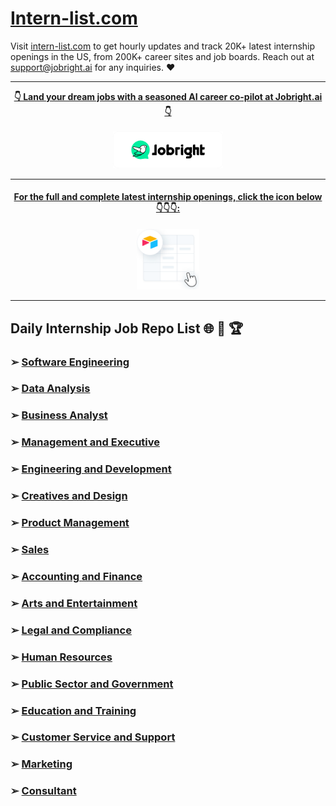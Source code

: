 # [Intern-list.com](https://intern-list.com?utm_source=git)

Visit [intern-list.com](https://intern-list.com?utm_source=git) to get hourly updates and track 20K+ latest internship openings in the US, from 200K+ career sites and job boards. Reach out at <a href="mailto:support@jobright.ai">support@jobright.ai</a> for any inquiries. ❤️

---

<div align="center">
<p>
    <a href="https://jobright.ai/?utm_campaign=1059&utm_source=git"><b>👇 Land your dream jobs with a seasoned AI career co-pilot at Jobright.ai 👇</b></a>
    <br>
    <br>
    <a href="https://jobright.ai/?utm_campaign=1059&utm_source=git">
        <img src="./static/img/jrbtn.svg" alt="jobright.ai", style="width: 35%; height: 35%;">
    </a>
    <br>
</p>

---
<h4>
 <a href="https://intern-list.com/?utm_source=git"><b> For the full and complete latest internship openings, click the icon below 👇👇👇:</b></a>
</h4>
<a href="https://intern-list.com/?utm_source=git">
    <img src="./static/img/airtable.png" alt="excel_icon", style="width: 20%; height: 20%;">
</a>
</div>

---

## Daily Internship Job Repo List  🌐 🧭 🏆

### ➢ [Software Engineering](https://intern-list.com/?selectedKey=💻%20Software%20Engineering&utm_source=git&utm_campaign=Software%20Engineering)
### ➢ [Data Analysis](https://intern-list.com/?selectedKey=📈%20Data%20Analysis&utm_source=git&utm_campaign=Data%20Analysis)
### ➢ [Business Analyst](https://intern-list.com/?selectedKey=📊%20Business%20Analyst&utm_source=git&utm_campaign=Business%20Analyst)
### ➢ [Management and Executive](https://intern-list.com/?selectedKey=🌟%20Management%20and%20Executive&utm_source=git&utm_campaign=Management%20and%20Executive)
### ➢ [Engineering and Development](https://intern-list.com/?selectedKey=🛠%EF%B8%8F%20Engineering%20and%20Development&utm_source=git&utm_campaign=Engineering%20and%20Development)
### ➢ [Creatives and Design](https://intern-list.com/?selectedKey=🎨%20Creatives%20and%20Design&utm_source=git&utm_campaign=Creatives%20and%20Design)
### ➢ [Product Management](https://intern-list.com/?selectedKey=📦%20Product%20Management&utm_source=git&utm_campaign=Product%20Management)
### ➢ [Sales](https://intern-list.com/?selectedKey=🛒%20Sales&utm_source=git&utm_campaign=Sales)
### ➢ [Accounting and Finance](https://intern-list.com/?selectedKey=💰%20Accounting%20and%20Finance&utm_source=git&utm_campaign=Accounting%20and%20Finance)
### ➢ [Arts and Entertainment](https://intern-list.com/?selectedKey=🎭%20Arts%20and%20Entertainment&utm_source=git&utm_campaign=Arts%20and%20Entertainment)
### ➢ [Legal and Compliance](https://intern-list.com/?selectedKey=⚖%EF%B8%8F%20Legal%20and%20Compliance&utm_source=git&utm_campaign=Legal%20and%20Compliance)
### ➢ [Human Resources](https://intern-list.com/?selectedKey=👥%20Human%20Resources&utm_source=git&utm_campaign=Human%20Resources)
### ➢ [Public Sector and Government](https://intern-list.com/?selectedKey=🏛%EF%B8%8F%20Public%20Sector%20and%20Government&utm_source=git&utm_campaign=Public%20Sector%20and%20Government)
### ➢ [Education and Training](https://intern-list.com/?selectedKey=🎓%20Education%20and%20Training&utm_source=git&utm_campaign=Education%20and%20Training)
### ➢ [Customer Service and Support](https://intern-list.com/?selectedKey=☎%EF%B8%8F%20Customer%20Service%20and%20Support&utm_source=git&utm_campaign=Customer%20Service%20and%20Support)
### ➢ [Marketing](https://intern-list.com/?selectedKey=📢%20Marketing&utm_source=git&utm_campaign=Marketing)
### ➢ [Consultant](https://intern-list.com/?selectedKey=💼%20Consulting&utm_source=git&utm_campaign=Consultant)
